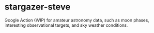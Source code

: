 # stargazer-steve
Google Action (WIP) for amateur astronomy data, such as moon phases, interesting observational targets, and sky weather conditions.
